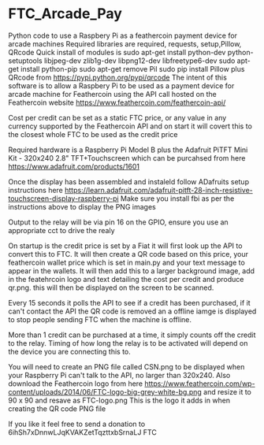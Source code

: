 FTC_Arcade_Pay
==============

Python code to use a Raspbery Pi as a feathercoin payment device for arcade machines
Required libraries are
required, requests, setup,Pillow, QRcode
Quick install of modules is
sudo apt-get install python-dev python-setuptools libjpeg-dev zlib1g-dev libpng12-dev libfreetype6-dev
sudo apt-get install python-pip
sudo apt-get remove Pil
sudo pip install Pillow
plus QRcode from
https://pypi.python.org/pypi/qrcode
The intent of this software is to allow a Raspbery Pi to be used as a payment device for arcade machine for Feathercoin using the API call hosted on the Feathercoin website
https://www.feathercoin.com/feathercoin-api/

Cost per credit can be set as a static FTC price, or any value in any currency supported by the Feathercoin API and on start it will covert this to the closest whole FTC to be used as the credit price

Required hardware is a Raspberry Pi Model B plus the Adafruit PiTFT Mini Kit - 320x240 2.8" TFT+Touchscreen which can be purcahsed from here
https://www.adafruit.com/products/1601

Once the display has been assembled and instaleld follow ADafruits setup instructions here
https://learn.adafruit.com/adafruit-pitft-28-inch-resistive-touchscreen-display-raspberry-pi
Make sure you install fbi as per the instructions above to display the PNG images

Output to the relay will be via pin 16 on the GPIO, ensure you use an appropriate cct to drive the realy

On startup is the credit price is set by a Fiat it will first look up the API to convert this to FTC.
It will then create a QR code based on this price, your feathercoin wallet price which is set in main.py and your text message to appear in the wallets.
It will then add this to a larger background image, add in the featehrcoin logo and text detailing the cost per credit and produce qr.png.
this will then be displayed on the screen to be scanned.

Every 15 seconds it polls the API to see if a credit has been purchased, if it can't contact the API the QR code is removed an a offline iamge is displayed to stop people sending FTC when the machine is offline.

More than 1 credit can be purchased at a time, it simply counts off the credit to the relay.
Timing of how long the relay is to be activated will depend on the device you are connecting this to.

You will need to create an PNG file called CSN.png to be displayed when your Raspberry Pi can't talk to the API, no larger than 320x240.
Also download the Feathercoin logo from here https://www.feathercoin.com/wp-content/uploads/2014/06/FTC-logo-big-grey-white-bg.png and resize it to 90 x 90 and resave as FTC-logo.png 
This is the logo it adds in when creating the QR code PNG file

If you like it feel free to send a donation to 6ihSh7xDnnwLJqKVAKZetTqzttxbSrnaLJ  FTC
